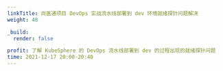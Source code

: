 ```yaml
---
linkTitle: 尚医通项目 DevOps 实战流水线部署到 dev 环境就绪探针问题解决
weight: 48

_build:
  render: false

profit: 了解 KubeSphere 的 DevOps 流水线部署到 dev 的过程出现的就绪探针问题
time: 2021-12-17 20:00-20:40
---
```

